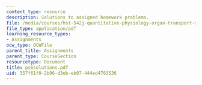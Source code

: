 ```yaml
---
content_type: resource
description: Solutions to assigned homework problems.
file: /media/courses/hst-542j-quantitative-physiology-organ-transport-systems-spring-2004/357f61f02b96d3ebeb07444ed4763536_ps6solutions.pdf
file_type: application/pdf
learning_resource_types:
- Assignments
ocw_type: OCWFile
parent_title: Assignments
parent_type: CourseSection
resourcetype: Document
title: ps6solutions.pdf
uid: 357f61f0-2b96-d3eb-eb07-444ed4763536
---
```

